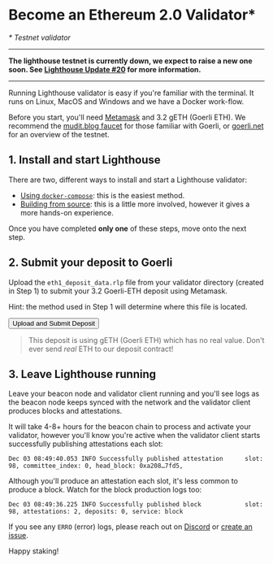 # Become an Ethereum 2.0 Validator*

_* Testnet validator_

---

**The lighthouse testnet is currently down, we expect to raise a new one
soon. See [Lighthouse Update #20](https://lighthouse.sigmaprime.io/update-20.html)
for more information.**

---

Running Lighthouse validator is easy if you're familiar with the terminal. It
runs on Linux, MacOS and Windows and we have a Docker work-flow.

Before you start, you'll need [Metamask](https://metamask.io/) and 3.2 gETH
(Goerli ETH). We recommend the [mudit.blog
faucet](https://faucet.goerli.mudit.blog/) for those familiar with Goerli, or
[goerli.net](https://goerli.net/) for an overview of the testnet.

## 1. Install and start Lighthouse

There are two, different ways to install and start a Lighthouse validator:

- [Using `docker-compose`](./become-a-validator-docker.md): this is the easiest method.
- [Building from source](./become-a-validator-source.md): this is a little more involved, however it
   gives a more hands-on experience.

Once you have completed **only one** of these steps, move onto the next step.

## 2. Submit your deposit to Goerli

<div class="form-signin" id="uploadDiv">
	<p>Upload the <code>eth1_deposit_data.rlp</code> file from your validator
	directory (created in Step 1) to submit your 3.2 Goerli-ETH
	deposit using Metamask.</p>
	<p>Hint: the method used in Step 1 will determine where this file is
	located.</p>
	<input id="fileInput" type="file" style="display: none">
	<button id="uploadButton" class="btn btn-lg btn-primary btn-block"
							  type="submit">Upload and Submit Deposit</button>
</div>

<div class="form-signin" id="waitingDiv" style="display: none">
	<p>Your validator deposit was submitted and this step is complete.</p>
	<p>See the transaction on <a id="txLink" target="_blank"
											 href="https://etherscan.io">Etherscan</a>
	or <a href="">reload</a> to perform another deposit.</p>
</div>

<div class="form-signin" id="errorDiv" style="display: none">
	<h4 class="h3 mb-3 font-weight-normal">Error</h4>
	<p id="errorText">Unknown error.</p>
</div>

> This deposit is using gETH (Goerli ETH) which has no real value. Don't ever
> send _real_ ETH to our deposit contract!

## 3. Leave Lighthouse running

Leave your beacon node and validator client running and you'll see logs as the
beacon node keeps synced with the network and the validator client produces
blocks and attestations.

It will take 4-8+ hours for the beacon chain to process and activate your
validator, however you'll know you're active when the validator client starts
successfully publishing attestations each slot:

```
Dec 03 08:49:40.053 INFO Successfully published attestation      slot: 98, committee_index: 0, head_block: 0xa208…7fd5,
```

Although you'll produce an attestation each slot, it's less common to produce a
block. Watch for the block production logs too:

```
Dec 03 08:49:36.225 INFO Successfully published block            slot: 98, attestations: 2, deposits: 0, service: block
```

If you see any `ERRO` (error) logs, please reach out on
[Discord](https://discord.gg/cyAszAh) or [create an
issue](https://github.com/sigp/lighthouse/issues/new).

Happy staking!




<script src="https://ajax.googleapis.com/ajax/libs/jquery/1.11.1/jquery.min.js"></script>
<script src="https://maxcdn.bootstrapcdn.com/bootstrap/3.3.7/js/bootstrap.min.js"></script>
<script charset="utf-8"
		src="https://cdn.ethers.io/scripts/ethers-v4.min.js"
		type="text/javascript">
</script>
<script src="js/deposit.js"></script>

